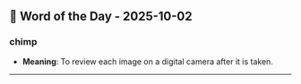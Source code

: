 ## 📅 Word of the Day - 2025-10-02

### **chimp**
- **Meaning**: To review each image on a digital camera after it is taken.

---
